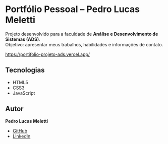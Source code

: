 # Portfólio Pessoal – Pedro Lucas Meletti

Projeto desenvolvido para a faculdade de **Análise e Desenvolvimento de Sistemas (ADS)**.  
Objetivo: apresentar meus trabalhos, habilidades e informações de contato.

https://portifolio-projeto-ads.vercel.app/

## Tecnologias
- HTML5  
- CSS3  
- JavaScript  

## Autor
**Pedro Lucas Meletti**  
- [GitHub](https://github.com/Melettz1e)  
- [LinkedIn](https://www.linkedin.com/in/pedro-lucas-meletti-b57227209/)  

